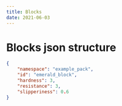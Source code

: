 ```yaml
---
title: Blocks
date: 2021-06-03
---
```


# Blocks json structure

```json
{
	"namespace": "example_pack",
	"id": "emerald_block",
	"hardness": 3,
	"resistance": 3,
	"slipperiness": 0.6
}

```
